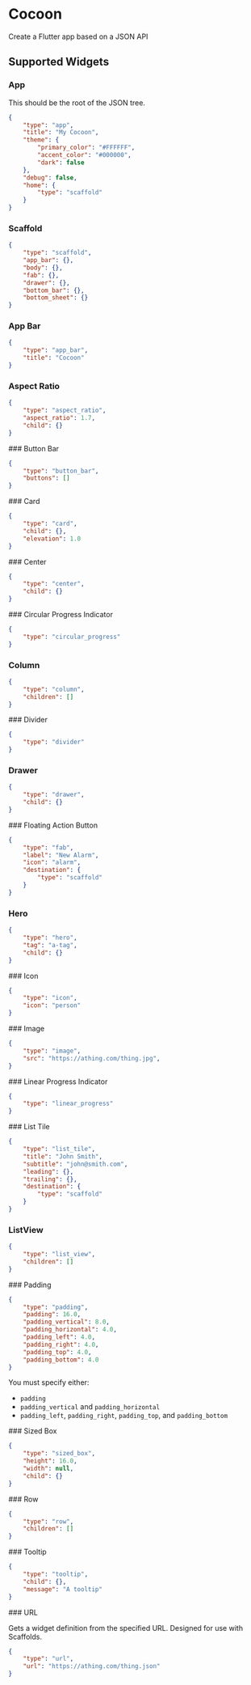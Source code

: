 # Cocoon

Create a Flutter app based on a JSON API

## Supported Widgets

### App

This should be the root of the JSON tree.

```json
{
    "type": "app",
    "title": "My Cocoon",
    "theme": {
        "primary_color": "#FFFFFF",
        "accent_color": "#000000",
        "dark": false
    },
    "debug": false,
    "home": {
        "type": "scaffold"
    }
}
```

### Scaffold

```json
{
    "type": "scaffold",
    "app_bar": {},
    "body": {},
    "fab": {},
    "drawer": {},
    "bottom_bar": {},
    "bottom_sheet": {}
}
```

### App Bar

```json
{
    "type": "app_bar",
    "title": "Cocoon"
}
```

### Aspect Ratio

```json
{
    "type": "aspect_ratio",
    "aspect_ratio": 1.7,
    "child": {}
}
```

### Button Bar

```json
{
    "type": "button_bar",
    "buttons": []
}
```

### Card

```json
{
    "type": "card",
    "child": {},
    "elevation": 1.0
}
```

### Center

```json
{
    "type": "center",
    "child": {}
}
```

### Circular Progress Indicator

```json
{
    "type": "circular_progress"
}
```

### Column

```json
{
    "type": "column",
    "children": []
}
```

### Divider

```json
{
    "type": "divider"
}
```

### Drawer

```json
{
    "type": "drawer",
    "child": {}
}
```

### Floating Action Button

```json
{
    "type": "fab",
    "label": "New Alarm",
    "icon": "alarm",
    "destination": {
        "type": "scaffold"
    }
}
```

### Hero

```json
{
    "type": "hero",
    "tag": "a-tag",
    "child": {}
}
```

### Icon

```json
{
    "type": "icon",
    "icon": "person"
}
```

### Image

```json
{
    "type": "image",
    "src": "https://athing.com/thing.jpg",
}
```

### Linear Progress Indicator

```json
{
    "type": "linear_progress"
}
```

### List Tile

```json
{
    "type": "list_tile",
    "title": "John Smith",
    "subtitle": "john@smith.com",
    "leading": {},
    "trailing": {},
    "destination": {
        "type": "scaffold"
    }
}
```

### ListView

```json
{
    "type": "list_view",
    "children": []
}
```

### Padding

```json
{
    "type": "padding",
    "padding": 16.0,
    "padding_vertical": 8.0,
    "padding_horizontal": 4.0,
    "padding_left": 4.0,
    "padding_right": 4.0,
    "padding_top": 4.0,
    "padding_bottom": 4.0
}
```

You must specify either:

* `padding`
* `padding_vertical` and `padding_horizontal`
* `padding_left`, `padding_right`, `padding_top`, and `padding_bottom`

### Sized Box

```json
{
    "type": "sized_box",
    "height": 16.0,
    "width": null,
    "child": {}
}
```

### Row

```json
{
    "type": "row",
    "children": []
}
```

### Tooltip

```json
{
    "type": "tooltip",
    "child": {},
    "message": "A tooltip"
}
```

### URL

Gets a widget definition from the specified URL. Designed for use with Scaffolds.

```json
{
    "type": "url",
    "url": "https://athing.com/thing.json"
}
```